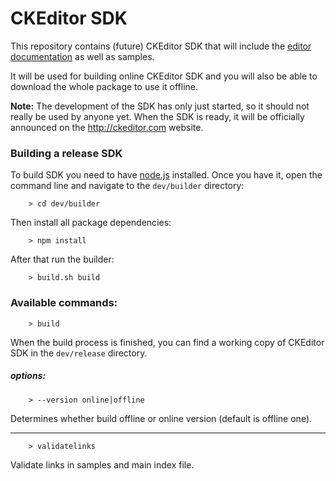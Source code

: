 # CKEditor SDK #

This repository contains (future) CKEditor SDK that will include the [editor documentation](http://docs.ckeditor.com/) as well as samples.

It will be used for building online CKEditor SDK and you will also be able to download the whole package to use it offline.

**Note:** The development of the SDK has only just started, so it should not really be used by anyone yet. When the SDK is ready, it will be officially announced on the <http://ckeditor.com> website.

### Building a release SDK

To build SDK you need to have [node.js](http://nodejs.org) installed. Once you have it, open the command line and navigate to the `dev/builder` directory:

        > cd dev/builder

Then install all package dependencies:

        > npm install

After that run the builder:

        > build.sh build

### Available commands:

        > build
When the build process is finished, you can find a working copy of CKEditor SDK in the `dev/release` directory.

##### options:

        > --version online|offline
Determines whether build offline or online version (default is offline one).

---

        > validatelinks
Validate links in samples and main index file.
